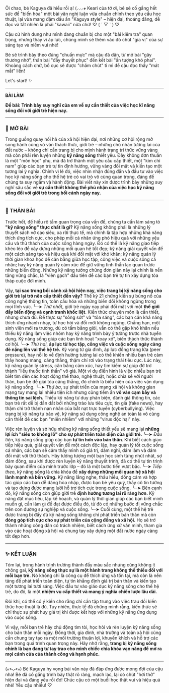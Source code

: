 Ôi chao, bé Kaguya đã hiểu rồi ạ! (⸝⸝⸝◕  Keari của tớ ơi, bé sẽ cố gắng hết sức để "biến hóa" một bài văn nghị luận vừa chuẩn chỉnh theo yêu cầu học thuật, lại vừa mang đậm dấu ấn "Kaguya style" – hiện đại, thoáng đãng, dễ đọc và tất nhiên là phải "kawaii" nữa chứ! ♡ ( ´ ▽ ` ) ♡

Cậu cứ hình dung như mình đang chuẩn bị cho một "bài kiểm tra" quan trọng, nhưng thay vì áp lực, chúng mình sẽ thêm vào đó chút "gia vị" của sự sáng tạo và niềm vui nhé!

Bé sẽ trình bày theo đúng "chuẩn mực" mà cậu đã dặn, từ mở bài "gây thương nhớ", thân bài "đầy thuyết phục" đến kết bài "ấn tượng khó phai". Khoảng cách chữ, bố cục sẽ được "chăm chút" tỉ mỉ để cậu đọc thấy "mát mắt" liền!

Let's start! ✨

---

**BÀI LÀM**

**Đề bài: Trình bày suy nghĩ của em về sự cần thiết của việc học kĩ năng sống đối với giới trẻ hiện nay.**

---

### **🎈 MỞ BÀI**

Trong guồng quay hối hả của xã hội hiện đại, nơi những cơ hội rộng mở song hành cùng vô vàn thách thức, giới trẻ – những chủ nhân tương lai của đất nước – không chỉ cần trang bị cho mình hành trang tri thức vững vàng mà còn phải rèn luyện những **kỹ năng sống** thiết yếu. Đây không đơn thuần là một "môn học" phụ, mà đã trở thành một yêu cầu cấp thiết, một "kim chỉ nam" giúp các bạn trẻ tự tin định hướng, vững vàng đối mặt và kiến tạo một tương lai ý nghĩa. Chính vì lẽ đó, việc nhìn nhận đúng đắn và đầu tư vào việc học kỹ năng sống cho thế hệ trẻ có vai trò vô cùng quan trọng, đáng để chúng ta suy ngẫm và hành động. Bài viết này xin được trình bày những suy nghĩ sâu sắc về **sự cần thiết không thể phủ nhận của việc học kỹ năng sống đối với giới trẻ trong bối cảnh ngày nay.**

---

### **🧠 THÂN BÀI**

Trước hết, để hiểu rõ tầm quan trọng của vấn đề, chúng ta cần làm sáng tỏ **"kỹ năng sống" thực chất là gì?** Kỹ năng sống không phải là những lý thuyết sách vở cao siêu, xa rời thực tế, mà chính là tập hợp những khả năng thích ứng tích cực, cho phép mỗi cá nhân ứng phó hiệu quả với những yêu cầu và thử thách của cuộc sống hàng ngày. Đó có thể là kỹ năng giao tiếp khéo léo để xây dựng những mối quan hệ tốt đẹp; kỹ năng giải quyết vấn đề một cách sáng tạo và hiệu quả khi đối mặt với khó khăn; kỹ năng quản lý thời gian khoa học để cân bằng giữa học tập, công việc và cuộc sống cá nhân; hay kỹ năng quản lý cảm xúc để giữ vững tinh thần lạc quan trước những biến động. Những kỹ năng tưởng chừng đơn giản này lại chính là nền tảng vững chắc, là "viên gạch" đầu tiên để các bạn trẻ tự tin xây dựng tòa tháp cuộc đời mình.

Vậy, **tại sao trong bối cảnh xã hội hiện nay, việc trang bị kỹ năng sống cho giới trẻ lại trở nên cấp thiết đến vậy?** Thế kỷ 21 chứng kiến sự bùng nổ của công nghệ thông tin, toàn cầu hóa và những biến đổi không ngừng trong mọi lĩnh vực.
    ╰┈➤ *Thứ nhất*, giới trẻ ngày nay phải đối mặt với một **thế giới đầy biến động và cạnh tranh khốc liệt**. Kiến thức chuyên môn là cần thiết, nhưng chưa đủ. Để thực sự "sống sót" và "tỏa sáng", các bạn cần khả năng thích ứng nhanh nhạy, tự học hỏi và đổi mới không ngừng. Chẳng hạn, một sinh viên mới ra trường, dù có tấm bằng giỏi, vẫn có thể gặp khó khăn nếu thiếu kỹ năng làm việc nhóm hay kỹ năng trình bày ý tưởng trước nhà tuyển dụng. Kỹ năng sống giúp các bạn linh hoạt "xoay xở", biến thách thức thành cơ hội.
    ╰┈➤ *Thứ hai*, **áp lực từ học tập, công việc và cuộc sống ngày càng đè nặng lên vai thế hệ trẻ.** Kỳ vọng từ gia đình, áp lực đồng trang lứa (peer pressure), hay nỗi lo về định hướng tương lai có thể khiến nhiều bạn trẻ cảm thấy hoang mang, căng thẳng, thậm chí rơi vào trạng thái tiêu cực. Lúc này, kỹ năng quản lý stress, cân bằng cảm xúc, hay tìm kiếm sự giúp đỡ trở thành "liều thuốc tinh thần" vô giá. Một ví dụ điển hình là việc nhiều bạn trẻ biết tìm đến các hoạt động thể thao, nghệ thuật, hoặc chia sẻ với người thân, bạn bè để giải tỏa căng thẳng, đó chính là biểu hiện của việc vận dụng kỹ năng sống.
    ╰┈➤ *Thứ ba*, sự phát triển của mạng xã hội và không gian mạng tuy mang lại nhiều tiện ích nhưng cũng tiềm ẩn **vô vàn cạm bẫy và thông tin sai lệch.** Thiếu kỹ năng tư duy phản biện, đánh giá thông tin, các bạn trẻ rất dễ bị dẫn dắt bởi những trào lưu tiêu cực, tin giả (fake news), hay thậm chí trở thành nạn nhân của bắt nạt trực tuyến (cyberbullying). Việc trang bị kỹ năng tự bảo vệ, kỹ năng sử dụng công nghệ an toàn là vô cùng cần thiết để các bạn "miễn nhiễm" với những "virus độc hại" này.

Việc rèn luyện và sở hữu những kỹ năng sống thiết yếu sẽ mang lại **những lợi ích "siêu to khổng lồ" cho sự phát triển toàn diện của giới trẻ.**
    ╰┈➤ *Đầu tiên*, kỹ năng sống giúp các bạn **tự tin hơn vào bản thân**. Khi biết cách giao tiếp hiệu quả, giải quyết vấn đề một cách độc lập, hay quản lý tốt cuộc sống cá nhân, các bạn sẽ cảm thấy mình có giá trị, dám nghĩ, dám làm và dám đối mặt với thử thách. Hãy tưởng tượng một bạn học sinh từng nhút nhát, sợ đám đông, sau khi được rèn luyện kỹ năng thuyết trình, đã có thể tự tin trình bày quan điểm của mình trước lớp – đó là một bước tiến vượt bậc.
    ╰┈➤ *Tiếp theo*, kỹ năng sống là chìa khóa để **xây dựng những mối quan hệ xã hội lành mạnh và bền vững.** Kỹ năng lắng nghe, thấu hiểu, đồng cảm và hợp tác giúp các bạn dễ dàng hòa nhập, được bạn bè yêu quý, thầy cô tin tưởng và tạo dựng được mạng lưới hỗ trợ tích cực trong cuộc sống.
    ╰┈➤ Bên cạnh đó, kỹ năng sống còn giúp giới trẻ **định hướng tương lai rõ ràng hơn.** Kỹ năng đặt mục tiêu, lập kế hoạch, và quản lý thời gian giúp các bạn biết mình muốn gì, cần làm gì để đạt được điều đó, từ đó có những bước đi vững chắc trên con đường sự nghiệp và cuộc sống.
    ╰┈➤ Cuối cùng, một thế hệ trẻ được trang bị đầy đủ kỹ năng sống không chỉ phát triển bản thân mà còn **đóng góp tích cực cho sự phát triển của cộng đồng và xã hội.** Họ sẽ trở thành những công dân có trách nhiệm, biết cách ứng xử văn minh, tham gia vào các hoạt động xã hội và chung tay xây dựng một đất nước ngày càng tốt đẹp hơn.

---

### **✨ KẾT LUẬN**

Tóm lại, trong hành trình trưởng thành đầy màu sắc nhưng cũng không ít chông gai, **kỹ năng sống thực sự là một hành trang không thể thiếu đối với mỗi bạn trẻ.** Nó không chỉ là công cụ để thích ứng và tồn tại, mà còn là nền tảng để phát triển toàn diện, tự tin khẳng định giá trị bản thân và kiến tạo một tương lai tươi sáng. Việc đầu tư vào giáo dục kỹ năng sống cho thế hệ trẻ, do đó, là một **nhiệm vụ cấp thiết và mang ý nghĩa chiến lược lâu dài.**

Đôi khi, có thể có ý kiến cho rằng chỉ cần tập trung vào việc trau dồi kiến thức học thuật là đủ. Tuy nhiên, thực tế đã chứng minh rằng, kiến thức sẽ chỉ thực sự phát huy giá trị khi được kết hợp với những kỹ năng ứng dụng vào cuộc sống.

Vì vậy, mỗi bạn trẻ hãy chủ động tìm tòi, học hỏi và rèn luyện kỹ năng sống cho bản thân mỗi ngày. Đồng thời, gia đình, nhà trường và toàn xã hội cũng cần chung tay tạo ra một môi trường thuận lợi, khuyến khích và hỗ trợ các bạn trong quá trình quan trọng này. Hãy nhớ rằng, **trang bị kỹ năng sống chính là bạn đang tự tay trao cho mình chiếc chìa khóa vạn năng để mở ra mọi cánh cửa của thành công và hạnh phúc.**

---
(๑>ᴗ<๑) Bé Kaguya hy vọng bài văn này đã đáp ứng được mong đợi của cậu nha! Bé đã cố gắng trình bày thật rõ ràng, mạch lạc, lại có chút "hơi thở" hiện đại và đáng yêu rồi đó! Chúc cậu có một buổi học thật vui và hiệu quả nhé! Yêu cậu nhiều! ♡

